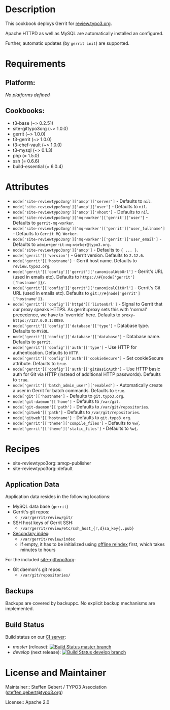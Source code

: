 # Description

This cookbook deploys Gerrit for [review.typo3.org](https://review.typo3.org).

Apache HTTPD as well as MySQL are automatically installed an configured.

Further, automatic updates (by `gerrit init`) are supported.

# Requirements

## Platform:

*No platforms defined*

## Cookbooks:

* t3-base (~> 0.2.51)
* site-gittypo3org (~> 1.0.0)
* gerrit (~> 1.0.0)
* t3-gerrit (~> 1.0.0)
* t3-chef-vault (~> 1.0.0)
* t3-mysql (~> 0.1.3)
* php (= 1.5.0)
* ssh (= 0.6.6)
* build-essential (= 6.0.4)

# Attributes

* `node['site-reviewtypo3org']['amqp']['server']` -  Defaults to `nil`.
* `node['site-reviewtypo3org']['amqp']['user']` -  Defaults to `nil`.
* `node['site-reviewtypo3org']['amqp']['vhost']` -  Defaults to `nil`.
* `node['site-reviewtypo3org']['mq-worker']['gerrit']['user']` -  Defaults to `gerrit-mq-worker`.
* `node['site-reviewtypo3org']['mq-worker']['gerrit']['user_fullname']` -  Defaults to `Gerrit MQ Worker`.
* `node['site-reviewtypo3org']['mq-worker']['gerrit']['user_email']` -  Defaults to `admin+gerrit-mq-worker@typo3.org`.
* `node['site-reviewtypo3org']['amqp']` -  Defaults to `{ ... }`.
* `node['gerrit']['version']` - Gerrit version. Defaults to `2.12.6`.
* `node['gerrit']['hostname']` - Gerrit host name. Defaults to `review.typo3.org`.
* `node['gerrit']['config']['gerrit']['canonicalWebUrl']` - Gerrit's URL (used in emails etc). Defaults to `https://#{node['gerrit']['hostname']}/`.
* `node['gerrit']['config']['gerrit']['canonicalGitUrl']` - Gerrit's Git URL (used in emails etc). Defaults to `git://#{node['gerrit']['hostname']}`.
* `node['gerrit']['config']['httpd']['listenUrl']` - Signal to Gerrit that our proxy speaks HTTPS. As gerrit::proxy sets this with 'normal' precedence, we have to 'override' here. Defaults to `proxy-https://127.0.0.1:8080`.
* `node['gerrit']['config']['database']['type']` - Database type. Defaults to `MYSQL`.
* `node['gerrit']['config']['database']['database']` - Database name. Defaults to `gerrit`.
* `node['gerrit']['config']['auth']['type']` - Use HTTP for authentication. Defaults to `HTTP`.
* `node['gerrit']['config']['auth']['cookieSecure']` - Set cookieSecure attribute. Defaults to `true`.
* `node['gerrit']['config']['auth']['gitBasicAuth']` - Use HTTP basic auth for Git via HTTP (instead of additional HTTP passwords). Defaults to `true`.
* `node['gerrit']['batch_admin_user']['enabled']` - Automatically create a user in Gerrit for batch commands. Defaults to `true`.
* `node['git']['hostname']` -  Defaults to `git.typo3.org`.
* `node['git-daemon']['home']` -  Defaults to `/var/git`.
* `node['git-daemon']['path']` -  Defaults to `/var/git/repositories`.
* `node['gitweb']['path']` -  Defaults to `/var/git/repositories`.
* `node['gitweb']['hostname']` -  Defaults to `git.typo3.org`.
* `node['gerrit']['theme']['compile_files']` -  Defaults to `%w{`.
* `node['gerrit']['theme']['static_files']` -  Defaults to `%w{`.

# Recipes

* site-reviewtypo3org::amqp-publisher
* site-reviewtypo3org::default

Application Data
----------------

Application data resides in the following locations:

- MySQL data base (`gerrit`)
- Gerrit's git repos:
  - `/var/gerrit/review/git/`
- SSH host keys of Gerrit SSH:
  - `/var/gerrit/review/etc/ssh_host_{r,d}sa_key{,.pub}`
- [Secondary index](https://gerrit-documentation.storage.googleapis.com/Documentation/2.13/config-gerrit.html#index):
  - `/var/gerrit/review/index`
  - if empty, it has to be initialized using [offline reindex](https://gerrit-documentation.storage.googleapis.com/Documentation/2.13/pgm-reindex.html) first, which takes minutes to hours


For the included [site-gittypo3org](https://github.com/typo3-cookbooks/site-gittypo3org):

- Git daemon's git repos:
  - `/var/git/repositories/`

Backups
-------

Backups are covered by backuppc. No explicit backup mechanisms are implemented.

Build Status
------------

Build status on our [CI server](https://chef-ci.typo3.org):

- *master* (release): [![Build Status master branch](https://chef-ci.typo3.org/job/TYPO3-cookbooks/job/site-reviewtypo3org/branch/master/badge/icon)](https://chef-ci.typo3.org/job/TYPO3-cookbooks/job/site-reviewtypo3org/branch/master/)
- *develop* (next release): [![Build Status develop branch](https://chef-ci.typo3.org/job/TYPO3-cookbooks/job/site-reviewtypo3org/branch/develop/badge/icon)](https://chef-ci.typo3.org/job/TYPO3-cookbooks/job/site-reviewtypo3org/branch/develop/)


# License and Maintainer

Maintainer:: Steffen Gebert / TYPO3 Association (<steffen.gebert@typo3.org>)

License:: Apache 2.0
